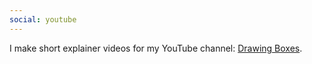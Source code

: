 ```yaml
---
social: youtube
---
```


I make short explainer videos for my YouTube channel: [Drawing Boxes](https://www.youtube.com/@drawingboxes).